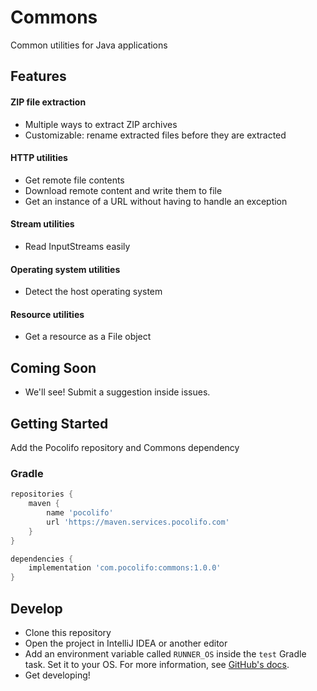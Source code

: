 # Commons

Common utilities for Java applications

## Features

#### ZIP file extraction
- Multiple ways to extract ZIP archives
- Customizable: rename extracted files before they are extracted

#### HTTP utilities
- Get remote file contents
- Download remote content and write them to file
- Get an instance of a URL without having to handle an exception


#### Stream utilities
- Read InputStreams easily


#### Operating system utilities
- Detect the host operating system


#### Resource utilities
- Get a resource as a File object


## Coming Soon
- We'll see! Submit a suggestion inside issues.

## Getting Started

Add the Pocolifo repository and Commons dependency

### Gradle
```groovy
repositories {
    maven {
        name 'pocolifo'
        url 'https://maven.services.pocolifo.com'
    }
}
```

```groovy
dependencies {
    implementation 'com.pocolifo:commons:1.0.0'
}
```

## Develop
- Clone this repository
- Open the project in IntelliJ IDEA or another editor
- Add an environment variable called `RUNNER_OS` inside the `test` Gradle task. Set it to your OS. For more information,
  see [GitHub's docs](https://docs.github.com/en/actions/learn-github-actions/environment-variables#default-environment-variables).
- Get developing!